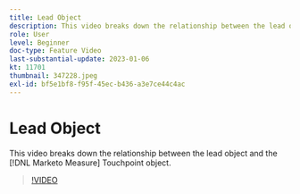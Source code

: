 ```yaml
---
title: Lead Object
description: This video breaks down the relationship between the lead object and the [!DNL Marketo Measure] Touchpoint object.
role: User
level: Beginner
doc-type: Feature Video
last-substantial-update: 2023-01-06
kt: 11701
thumbnail: 347228.jpeg
exl-id: bf5e1bf8-f95f-45ec-b436-a3e7ce44c4ac
---
```

# Lead Object

This video breaks down the relationship between the lead object and the [!DNL Marketo Measure] Touchpoint object.

>[!VIDEO](https://video.tv.adobe.com/v/347228/?quality=12&learn=on)
